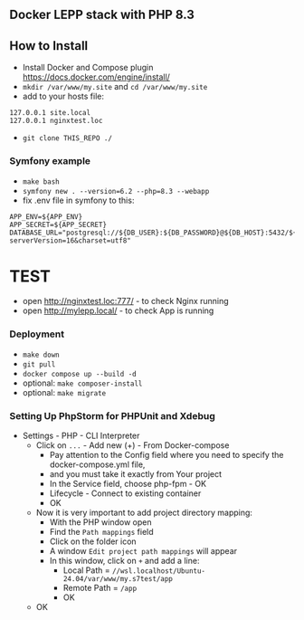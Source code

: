 ## Docker LEPP stack with PHP 8.3

## How to Install

- Install Docker and Compose plugin https://docs.docker.com/engine/install/
- `mkdir /var/www/my.site` and `cd /var/www/my.site`
- add to your hosts file:
```
127.0.0.1 site.local
127.0.0.1 nginxtest.loc
```
- `git clone THIS_REPO ./`

### Symfony example
- `make bash`
- `symfony new . --version=6.2 --php=8.3 --webapp`
- fix .env file in symfony to this:
```
APP_ENV=${APP_ENV}
APP_SECRET=${APP_SECRET}
DATABASE_URL="postgresql://${DB_USER}:${DB_PASSWORD}@${DB_HOST}:5432/${DB_NAME}?serverVersion=16&charset=utf8"
```


# TEST
- open http://nginxtest.loc:777/ - to check Nginx running
- open http://mylepp.local/ - to check App is running



### Deployment
- `make down`
- `git pull`
- `docker compose up --build -d`
- optional: `make composer-install`
- optional: `make migrate`


### Setting Up PhpStorm for PHPUnit and Xdebug

- Settings - PHP - CLI Interpreter
    - Click on `...` - Add new (+) - From Docker-compose
        - Pay attention to the Config field where you need to specify the docker-compose.yml file,
        - and you must take it exactly from Your project
        - In the Service field, choose php-fpm - OK
      - Lifecycle - Connect to existing container
      - OK
  - Now it is very important to add project directory mapping:
      - With the PHP window open
      - Find the `Path mappings` field
      - Click on the folder icon
      - A window `Edit project path mappings` will appear
      - In this window, click on `+` and add a line:
          - Local Path = `//wsl.localhost/Ubuntu-24.04/var/www/my.s7test/app`
          - Remote Path = `/app`
          - OK
  - OK
